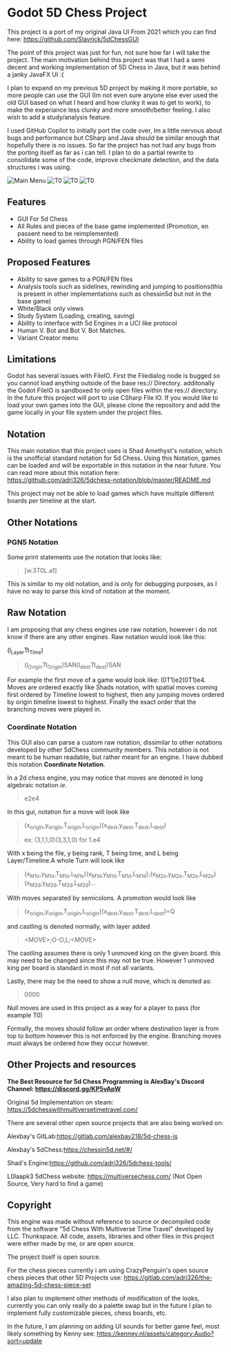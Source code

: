 # Godot 5D Chess Project

This project is a port of my original Java UI From 2021 which you can find here: <https://github.com/Slavrick/5dChessGUI>

The point of this project was just for fun, not sure how far I will take the project. The main motivation behind this project was that I had a semi decent and working implementation of 5D Chess in Java, but it was behind a janky JavaFX UI :( 

I plan to expand on my previous 5D project by making it more portable, so more people can use the GUI (Im not even sure anyone else ever used the old GUI based on what I heard and how clunky it was to get to work), to make the experiance less clunky and more smooth/better feeling. I also wish to add a study/analysis feature.





I used GitHub Copilot to initially port the code over, Im a little nervous about bugs and performance but CSharp and Java should be similar enough that hopefully there is no issues. So far the project has not had any bugs from the porting itself as far as i can tell. I plan to do a partial rewrite to consolidate some of the code, improve checkmate detection, and the data structures i was using.



![Main Menu](https://img.itch.zone/aW1nLzIwMzk5NTU0LnBuZw==/315x250%23c/mehjaE.png)
![T0](https://img.itch.zone/aW1hZ2UvMzM5OTYxNS8yMDM5OTU1Ny5wbmc=/original/uDAuUA.png)
![T0](https://img.itch.zone/aW1hZ2UvMzM5OTYxNS8yMDM5OTU1OS5wbmc=/original/D2RAdS.png)
![T0](https://img.itch.zone/aW1hZ2UvMzM5OTYxNS8yMDM5OTU1OC5wbmc=/original/k0438D.png)



## Features

* GUI For 5d Chess
* All Rules and pieces of the base game implemented (Promotion, en passent need to be reimplemented)
* Ability to load games through PGN/FEN files

## Proposed Features

* Ability to save games to a PGN/FEN files
* Analysis tools such as sidelines, rewinding and jumping to positions(this is present in other implementations such as chessin5d but not in the base game)
* White/Black only views
* Study System (Loading, creating, saving)
* Ability to interface with 5d Engines in a UCI like protocol
* Human V. Bot and Bot V. Bot Matches.
* Variant Creator menu
  
  

## Limitations

Godot has several issues with FileIO. First the Filedialog node is bugged so you cannot load anything outside of the base res:// Directory. additonally the Godot FileIO is sandboxed to only open files within the res:// directory. In the future this project will port to use CSharp File IO. If you would like to load your own games into the GUI, please clone the repository and add the game locally in your file system under the project files.

## Notation

This main notation that this project uses is Shad Amethyst's notation, which is the unofficial standard notation for 5d Chess. Using this Notation, games can be loaded and will be exportable in this notation in the near future. You can read more about this notation here: <https://github.com/adri326/5dchess-notation/blob/master/README.md>



This project may not be able to load games which have multiple different boards per timeline at the start.

## Other Notations

### PGN5 Notation

Some print statements use the notation that looks like:

> [w.3T0L.a1]

This is similar to my old notation, and is only for debugging purposes, as I have no way to parse this kind of notation at the moment.

## Raw Notation

I am proposing that any chess engines use raw notation, however i do not know if there are any other engines. Raw notation would look like this:

(l<sub>Layer</sub>Tt<sub>Time</sub>)

> (l<sub>Origin</sub>Tt<sub>Origin</sub>)SAN(l<sub>dest</sub>Tt<sub>dest</sub>)SAN

For example the first move of a game would look like: (0T1)e2(0T1)e4. Moves are ordered exactly like Shads notation, with spatial moves coming first ordered by Timeline lowest to highest, then any jumping moves ordered by origin timeline lowest to highest. Finally the exact order that the branching moves were played in.

### Coordinate Notation

This GUI also can parse a custom raw notation, dissimilar to other notations developed by other 5dChess community members. This notation is not meant to be human readable, but rather meant for an engine. I have dubbed this notation __**Coordinate Notation**__.

In a 2d chess engine, you may notice that moves are denoted in long algebraic notation _ie_.

> e2e4

In this gui, notation for a move will look like

> (x<sub>origin</sub>,y<sub>origin</sub>,T<sub>origin</sub>,L<sub>origin</sub>)(x<sub>dest</sub>,y<sub>dest</sub>,T<sub>dest</sub>,L<sub>dest</sub>)
> 
> ex: (3,1,1,0)(3,3,1,0) for 1.e4

With x being the file, y being rank, T being time, and L being Layer/Timeline.A whole Turn will look like

> (x<sub>M1o</sub>,y<sub>M1o</sub>,T<sub>M1o</sub>,L<sub>M1o</sub>)(x<sub>M1d</sub>,y<sub>M1d</sub>,T<sub>M1d</sub>,L<sub>M1d</sub>);(x<sub>M2o</sub>,y<sub>M2o</sub>,T<sub>M2o</sub>,L<sub>M2o</sub>)(x<sub>M2d</sub>,y<sub>M2d</sub>,T<sub>M2d</sub>,L<sub>M2d</sub>)…

With moves separated by semicolons. A promotion would look like

> (x<sub>origin</sub>,y<sub>origin</sub>,T<sub>origin</sub>,L<sub>origin</sub>)(x<sub>dest</sub>,y<sub>dest</sub>,T<sub>dest</sub>,L<sub>dest</sub>)=Q

and castling is denoted normally, with layer added 

> &lt;MOVE&gt;;O-O,L;&lt;MOVE&gt;

The castling assumes there is only 1 unmoved king on the given board. this may need to be changed since this may not be true. However 1 unmoved king per board is standard in most if not all variants.

Lastly, there may be the need to show a null move, which is denoted as:

> 0000

Null moves are used in this project as a way for a player to pass (for example T0)

Formally, the moves should follow an order where destination layer is from top to bottom however this is not enforced by the engine. Branching moves must always be ordered how they occur however.

## Other Projects and resources

**The Best Resource for 5d Chess Programming is AlexBay's Discord Channel: <https://discord.gg/KP5vApW>**

Original 5d Implementation on steam: <https://5dchesswithmultiversetimetravel.com/>

There are several other open source projects that are also being worked on:

Alexbay's GitLab:<https://gitlab.com/alexbay218/5d-chess-js>

Alexbay's 5dChess:<https://chessin5d.net/#/>

Shad's Engine:<https://github.com/adri326/5dchess-tools/> 

L0laapk3 5dChess website: <https://multiversechess.com/> (Not Open Source, Very hard to find a game)



## Copyright

This engine was made without reference to source or decompiled code from the software "5d Chess With Multiverse Time Travel" developed by LLC. Thunkspace. All code, assets, libraries and other files in this project were either made by me, or are open source.

The project itself is open source.

For the chess pieces currently i am using CrazyPenguin's open source chess pieces that other 5D Projects use:  <https://gitlab.com/adri326/the-amazing-5d-chess-piece-set>

I also plan to implement other methods of modification of the looks, currently you can only really do a palette swap but in the future I plan to implement fully customizable pieces, chess boards, etc.

In the future, I am planning on adding UI sounds for better game feel, most likely something by Kenny see: <https://kenney.nl/assets/category:Audio?sort=update>
